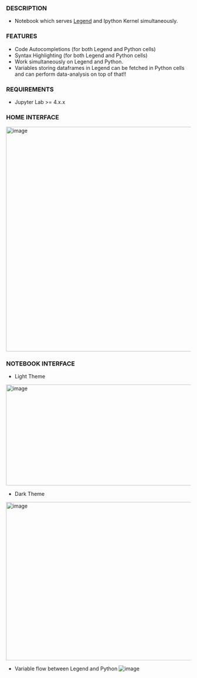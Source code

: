 ### DESCRIPTION

- Notebook which serves [Legend](https://github.com/ShanmukhEstrella/Legend-Jupyter) and Ipython Kernel simultaneously.

### FEATURES
- Code Autocompletions (for both Legend and Python cells)
- Syntax Highlighting (for both Legend and Python cells)
- Work simultaneously on Legend and Python.
- Variables storing dataframes in Legend can be fetched in Python cells and can perform data-analysis on top of that!!

### REQUIREMENTS
- Jupyter Lab >= 4.x.x

### HOME INTERFACE
<img width="1129" height="612" alt="image" src="https://github.com/user-attachments/assets/84d54369-f865-4a6a-8ba2-c9beff4338cd" />



### NOTEBOOK INTERFACE
- Light Theme
<img width="1173" height="275" alt="image" src="https://github.com/user-attachments/assets/f87c789e-7303-432e-81ed-c38162a96c2e" />




- Dark Theme
<img width="1417" height="431" alt="image" src="https://github.com/user-attachments/assets/80ea4371-c667-41b4-831d-6cbfa47b947e" />



- Variable flow between Legend and Python
  ![image](https://github.com/user-attachments/assets/006cabb9-43cd-4c2d-b8e3-43db68e8097a)


